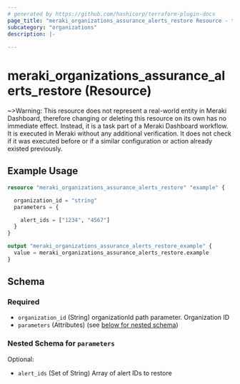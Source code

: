 ```yaml
---
# generated by https://github.com/hashicorp/terraform-plugin-docs
page_title: "meraki_organizations_assurance_alerts_restore Resource - terraform-provider-meraki"
subcategory: "organizations"
description: |-
  
---
```


# meraki_organizations_assurance_alerts_restore (Resource)



~>Warning: This resource does not represent a real-world entity in Meraki Dashboard, therefore changing or deleting this resource on its own has no immediate effect. Instead, it is a task part of a Meraki Dashboard workflow. It is executed in Meraki without any additional verification. It does not check if it was executed before or if a similar configuration or action 
already existed previously.


## Example Usage

```terraform
resource "meraki_organizations_assurance_alerts_restore" "example" {

  organization_id = "string"
  parameters = {

    alert_ids = ["1234", "4567"]
  }
}

output "meraki_organizations_assurance_alerts_restore_example" {
  value = meraki_organizations_assurance_alerts_restore.example
}
```

<!-- schema generated by tfplugindocs -->
## Schema

### Required

- `organization_id` (String) organizationId path parameter. Organization ID
- `parameters` (Attributes) (see [below for nested schema](#nestedatt--parameters))

<a id="nestedatt--parameters"></a>
### Nested Schema for `parameters`

Optional:

- `alert_ids` (Set of String) Array of alert IDs to restore
